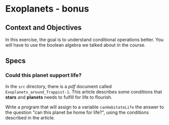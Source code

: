 # Exoplanets - bonus

## Context and Objectives

In this exercise, the goal is to understand conditional operations better.
You will have to use the boolean algebra we talked about in the course.

## Specs

### Could this planet support life?

In the `src` directory, there is a _pdf_ document called `Exoplanets_around_Trappist-1`. This article describes some conditions that **stars** and **planets** needs to fulfill for life to flourish.

Write a program that will assign to a variable `canHabitateLife` the answer to the question "can this planet be home for life?", using the conditions described in the article.
